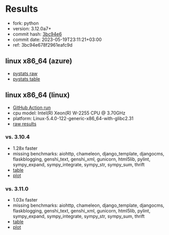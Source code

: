 # Results

- fork: python
- version: 3.12.0a7+
- commit hash: [3bc94e6](https://github.com/python/cpython/commit/3bc94e6)
- commit date: 2023-05-19T23:11:21+03:00
- ref: 3bc94e678f2961eafc9d

## linux x86_64 (azure)

- [pystats raw](bm-20230519-azure-x86_64-python-3bc94e678f2961eafc9d-3.12.0a7%2B-3bc94e6-pystats.json)
- [pystats table](bm-20230519-azure-x86_64-python-3bc94e678f2961eafc9d-3.12.0a7%2B-3bc94e6-pystats.md)

## linux x86_64 (linux)

- [GitHub Action run](https://github.com/faster-cpython/benchmarking/actions/runs/5028892067)
- cpu model: Intel(R) Xeon(R) W-2255 CPU @ 3.70GHz
- platform: Linux-5.4.0-122-generic-x86_64-with-glibc2.31
- [raw results](bm-20230519-linux-x86_64-python-3bc94e678f2961eafc9d-3.12.0a7%2B-3bc94e6.json)

### vs. 3.10.4

- 1.28x faster
- missing benchmarks: aiohttp, chameleon, django_template, djangocms, flaskblogging, genshi_text, genshi_xml, gunicorn, html5lib, pylint, sympy_expand, sympy_integrate, sympy_str, sympy_sum, thrift
- [table](bm-20230519-linux-x86_64-python-3bc94e678f2961eafc9d-3.12.0a7%2B-3bc94e6-vs-3.10.4.md)
- [plot](bm-20230519-linux-x86_64-python-3bc94e678f2961eafc9d-3.12.0a7%2B-3bc94e6-vs-3.10.4.png)

### vs. 3.11.0

- 1.03x faster
- missing benchmarks: aiohttp, chameleon, django_template, djangocms, flaskblogging, genshi_text, genshi_xml, gunicorn, html5lib, pylint, sympy_expand, sympy_integrate, sympy_str, sympy_sum, thrift
- [table](bm-20230519-linux-x86_64-python-3bc94e678f2961eafc9d-3.12.0a7%2B-3bc94e6-vs-3.11.0.md)
- [plot](bm-20230519-linux-x86_64-python-3bc94e678f2961eafc9d-3.12.0a7%2B-3bc94e6-vs-3.11.0.png)

